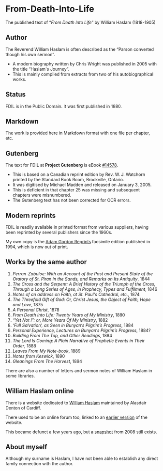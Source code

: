 # From-Death-Into-Life
The published text of “_From Death Into Life_” by William Haslam (1818-1905)

## Author
The Reverend William Haslam is often described as the “Parson converted though his own sermon”. 
* A modern biography written by Chris Wright was published in 2005 with the title “Haslam's Journey”.
* This is mainly compiled from extracts from two of his autobiographical works.

## Status
FDIL is in the Public Domain. It was first published in 1880.

## Markdown
The work is provided here in Markdown format with one file per chapter, etc.

## Gutenberg
The text for FDIL at **Project Gutenberg** is eBook [#14578](http://www.gutenberg.net/1/4/5/7/14578/).
* This is based on a Canadian reprint edition by Rev. W. J. Watchorn printed by the Standard Book Room, Brockville, Ontario.
* It was digitised by Michael Madden and released on January 3, 2005. 
* This is deficient in that chapter 25 was missing and subsequent chapters were misnumbered.
* The Gutenberg text has not been corrected for OCR errors.

## Modern reprints
FDIL is readily available in printed format from various suppliers, having been reprinted by several publishers since the 1960s.

My own copy is the [Adam Gordon Reprints](https://www.amazon.co.uk/dp/1874422117/) facsimile edition published in 1994, which is now out of print.

## Works by the same author
1. _Perran-Zabuloe: With an Account of the Past and Present State of the Oratory of St. Piran in the Sands, and Remarks on Its Antiquity_, 1844
2. _The Cross and the Serpent: A Brief History of the Triumph of the Cross, Through a Long Series of Ages, in Prophecy, Types and Fulfilment_, 1846
3. _Notes of an address on Faith, at St. Paul's Cathedral, etc._, 1874
4. _The Threefold Gift of God: Or, Christ Jesus, the Object of Faith, Hope and Love_, 1875
5. _A Personal Christ_, 1878
6. _From Death Into Life: Twenty Years of My Ministry_, 1880
7. _“Yet Not I”: or, More Years Of My Ministry_, 1882
8. _‘Full Salvation’, as Seen in Bunyan‘s Pilgrim’s Progress_, 1884
9. _Personal Experience, Lectures on Bunyan‘s Pilgrim’s Progress_, 1884?
10. _Building From The Top, and Other Readings_, 1884
11. _The Lord Is Coming: A Plain Narrative of Prophetic Events in Their Order_, 1888
12. _Leaves From My Note-book_, 1889
13. _Notes from Keswick_, 1890
14. _Gleanings From The Harvest_, 1894

There are also a number of letters and sermon notes of William Haslam in some libraries.

## William Haslam online
There is a website dedicated to [William Haslam](http://williamhaslam.org) maintained by Alasdair Denton of Cardiff.

There used to be an online forum too, linked to an [earlier version](https://web.archive.org/web/20110929014844/http://www.williamhaslam.org/) of the website. 

This became defunct a few years ago, but a [snapshot](https://web.archive.org/web/20080703192818/http://www.williamhaslam.org/board/) from 2008 still exists.

## About myself
Although my surname is Haslam, I have not been able to establish any direct family connection with the author.
